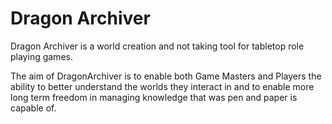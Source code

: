 # Dragon Archiver

Dragon Archiver is a world creation and not taking tool for tabletop role playing games. 

The aim of DragonArchiver is to enable both Game Masters and Players the ability to better understand the worlds they interact in and to enable more long term freedom in managing knowledge that was pen and paper is capable of.
